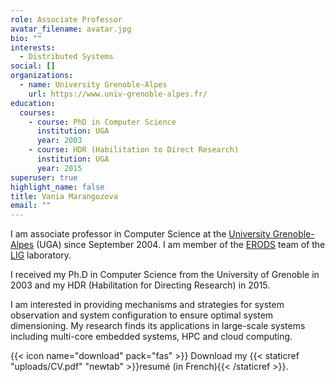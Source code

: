```yaml
---
role: Associate Professor
avatar_filename: avatar.jpg
bio: ""
interests:
  - Distributed Systems
social: []
organizations:
  - name: University Grenoble-Alpes
    url: https://www.univ-grenoble-alpes.fr/
education:
  courses:
    - course: PhD in Computer Science
      institution: UGA
      year: 2003
    - course: HDR (Habilitation to Direct Research)
      institution: UGA
      year: 2015
superuser: true
highlight_name: false
title: Vania Marangozova
email: ""
---
```

I am associate professor in Computer Science at the [University Grenoble-Alpes](https://www.univ-grenoble-alpes.fr/english/) (UGA) since September 2004. I am  member of the [ERODS](http://erods.imag.fr) team of the [LIG](http://www.liglab.fr/) laboratory.

I received my Ph.D in Computer Science from the University of Grenoble in 2003 and my HDR (Habilitation for Directing Research) in 2015.

I am interested in providing mechanisms and strategies for system observation and system configuration to ensure optimal system dimensioning. My research finds its applications in large-scale systems including multi-core embedded systems, HPC and cloud computing.   

{{< icon name="download" pack="fas" >}} Download my {{< staticref "uploads/CV.pdf" "newtab" >}}resumé (in French){{< /staticref >}}.